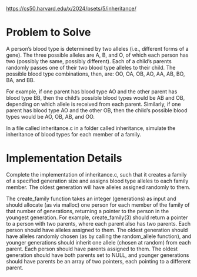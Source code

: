 https://cs50.harvard.edu/x/2024/psets/5/inheritance/
# Problem to Solve
A person’s blood type is determined by two alleles (i.e., different forms of a gene). The three possible alleles are A, B, and O, of which each person has two (possibly the same, possibly different). Each of a child’s parents randomly passes one of their two blood type alleles to their child. The possible blood type combinations, then, are: OO, OA, OB, AO, AA, AB, BO, BA, and BB.

For example, if one parent has blood type AO and the other parent has blood type BB, then the child’s possible blood types would be AB and OB, depending on which allele is received from each parent. Similarly, if one parent has blood type AO and the other OB, then the child’s possible blood types would be AO, OB, AB, and OO.

In a file called inheritance.c in a folder called inheritance, simulate the inheritance of blood types for each member of a family.

# Implementation Details
Complete the implementation of inheritance.c, such that it creates a family of a specified generation size and assigns blood type alleles to each family member. The oldest generation will have alleles assigned randomly to them.

The create_family function takes an integer (generations) as input and should allocate (as via malloc) one person for each member of the family of that number of generations, returning a pointer to the person in the youngest generation.
For example, create_family(3) should return a pointer to a person with two parents, where each parent also has two parents.
Each person should have alleles assigned to them. The oldest generation should have alleles randomly chosen (as by calling the random_allele function), and younger generations should inherit one allele (chosen at random) from each parent.
Each person should have parents assigned to them. The oldest generation should have both parents set to NULL, and younger generations should have parents be an array of two pointers, each pointing to a different parent.